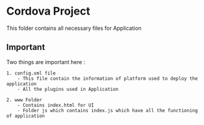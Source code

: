 # Cordova Project
This folder contains all necessary files for Application

## Important
Two things are important here : 
```
1. config.xml file 
	- This file contain the information of platform used to deploy the application
	- All the plugins used in Application 

2. www Folder 
	- Contains index.html for UI 
	- Folder js which contains index.js which have all the functioning of application
```